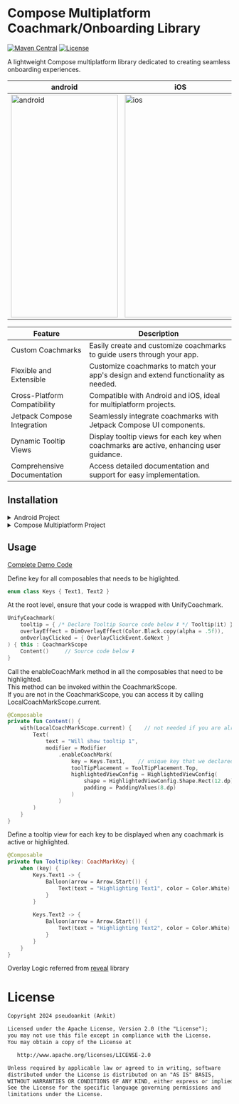 # Compose Multiplatform Coachmark/Onboarding Library

[![Maven Central](https://maven-badges.herokuapp.com/maven-central/io.github.pseudoankit/coachmark/badge.svg)](https://maven-badges.herokuapp.com/maven-central/io.github.pseudoankit/coachmark)
<a href="https://opensource.org/licenses/Apache-2.0"><img alt="License" src="https://img.shields.io/badge/License-Apache%202.0-blue.svg"/></a>

A lightweight Compose multiplatform library dedicated to creating seamless onboarding experiences.

| android | iOS |
|-|-|
| <img alt="android" src="https://github.com/pseudoankit/coachmark/assets/54987308/a5167820-9603-42d0-bd13-e1eeccb3cff5" width="240" height = "500"/> | <img alt="ios" src="https://github.com/pseudoankit/coachmark/assets/54987308/39215e1b-0bb6-49c1-a1c8-32ca94e2c3f0" width="250" height = "500"/> |

| Feature                           | Description                                                                                 |
|----------------------------------|---------------------------------------------------------------------------------------------|
| Custom Coachmarks                | Easily create and customize coachmarks to guide users through your app.                     |
| Flexible and Extensible          | Customize coachmarks to match your app's design and extend functionality as needed.         |
| Cross-Platform Compatibility    | Compatible with Android and iOS, ideal for multiplatform projects.                         |
| Jetpack Compose Integration     | Seamlessly integrate coachmarks with Jetpack Compose UI components.                         |
| Dynamic Tooltip Views            | Display tooltip views for each key when coachmarks are active, enhancing user guidance.     |
| Comprehensive Documentation      | Access detailed documentation and support for easy implementation.                          |


## Installation

<details>
<summary>Android Project</summary>
  
<br>In your module's gradle
    
```kotlin
dependencies {
    implementation("io.github.pseudoankit:coachmark:<latest_version🔝>")
}
```
</details>

<details>
<summary>Compose Multiplatform Project</summary>
  
<br>In your shared module gradle
    
```kotlin
kotlin {
    sourceSets {
        val commonMain by getting {
            dependencies {
                implementation("io.github.pseudoankit:coachmark:<latest_version🔝>")
            }
        }
    }
}
```
</details>

## Usage

[Complete Demo Code](https://github.com/pseudoankit/coachmark/blob/master/coachmark/src/commonMain/kotlin/com/pseudoankit/coachmark/demo/UnifyCoachmarkDemo.kt)

Define key for all composables that needs to be higlighted.
```kotlin
enum class Keys { Text1, Text2 }
```

At the root level, ensure that your code is wrapped with UnifyCoachmark.
```kotlin
UnifyCoachmark(
    tooltip = { /* Declare Tooltip Source code below ⏬ */ Tooltip(it) },
    overlayEffect = DimOverlayEffect(Color.Black.copy(alpha = .5f)),
    onOverlayClicked = { OverlayClickEvent.GoNext }
) { this : CoachmarkScope
    Content()     // Source code below ⏬
}
```

Call the enableCoachMark method in all the composables that need to be highlighted. 
<br>This method can be invoked within the CoachmarkScope. 
<br>If you are not in the CoachmarkScope, you can access it by calling LocalCoachMarkScope.current.
```kotlin
@Composable
private fun Content() {
    with(LocalCoachMarkScope.current) {    // not needed if you are already in CoachmarkScope
        Text(
            text = "Will show tooltip 1",
            modifier = Modifier
                .enableCoachMark(
                    key = Keys.Text1,    // unique key that we declared above
                    toolTipPlacement = ToolTipPlacement.Top,
                    highlightedViewConfig = HighlightedViewConfig(
                        shape = HighlightedViewConfig.Shape.Rect(12.dp),
                        padding = PaddingValues(8.dp)
                    )
                )
        )
    }
}
```

Define a tooltip view for each key to be displayed when any coachmark is active or highlighted.
```kotlin
@Composable
private fun Tooltip(key: CoachMarkKey) {
    when (key) {
        Keys.Text1 -> {
            Balloon(arrow = Arrow.Start()) {
                Text(text = "Highlighting Text1", color = Color.White)
            }
        }
    
        Keys.Text2 -> {
            Balloon(arrow = Arrow.Start()) {
                Text(text = "Highlighting Text2", color = Color.White)
            }
        }
    }
}
```


Overlay Logic referred from <a href = "https://github.com/svenjacobs/reveal">reveal</a> library

# License
```xml
Copyright 2024 pseudoankit (Ankit)

Licensed under the Apache License, Version 2.0 (the "License");
you may not use this file except in compliance with the License.
You may obtain a copy of the License at

   http://www.apache.org/licenses/LICENSE-2.0

Unless required by applicable law or agreed to in writing, software
distributed under the License is distributed on an "AS IS" BASIS,
WITHOUT WARRANTIES OR CONDITIONS OF ANY KIND, either express or implied.
See the License for the specific language governing permissions and
limitations under the License.
```
